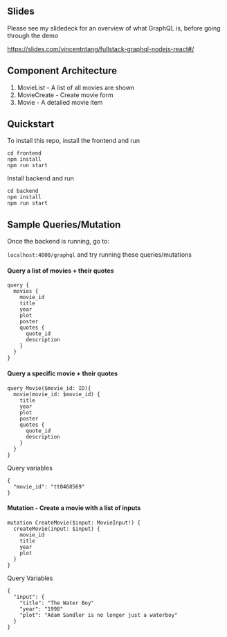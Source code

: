 ## Slides

Please see my slidedeck for an overview of what GraphQL is, before 
going through the demo

https://slides.com/vincentntang/fullstack-graphql-nodejs-react#/

## Component Architecture

1. MovieList - A list of all movies are shown
2. MovieCreate - Create movie form
3. Movie - A detailed movie item

## Quickstart

To install this repo, install the frontend and run

```
cd frontend
npm install
npm run start
```

Install backend and run

```
cd backend
npm install
npm run start
```

## Sample Queries/Mutation

Once the backend is running, go to:

`localhost:4000/graphql` and try running these queries/mutations

#### Query a list of movies + their quotes
```
query {
  movies {
    movie_id
    title
    year
    plot
    poster
    quotes {
      quote_id
      description
    }
  }
}
```

#### Query a specific movie + their quotes
```
query Movie($movie_id: ID){
  movie(movie_id: $movie_id) {
    title
    year
    plot
    poster
    quotes {
      quote_id
      description
    }
  }
}
```
Query variables
```
{
  "movie_id": "tt0468569"
}
```

#### Mutation - Create a movie with a list of inputs

```
mutation CreateMovie($input: MovieInput!) {
  createMovie(input: $input) {
    movie_id
    title
    year
    plot
  }
}
```
Query Variables
```
{
  "input": {
    "title": "The Water Boy"
    "year": "1998"
    "plot": "Adam Sandler is no longer just a waterboy"
  }
}
```
